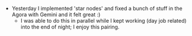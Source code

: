 - Yesterday I implemented 'star nodes' and fixed a bunch of stuff in the Agora with Gemini and it felt great :)
  * I was able to do this in parallel while I kept working (day job related) into the end of night; I enjoy this pairing.
